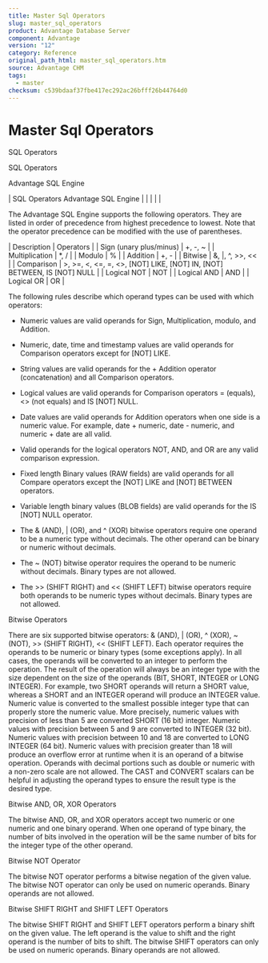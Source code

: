 ```yaml
---
title: Master Sql Operators
slug: master_sql_operators
product: Advantage Database Server
component: Advantage
version: "12"
category: Reference
original_path_html: master_sql_operators.htm
source: Advantage CHM
tags:
  - master
checksum: c539bdaaf37fbe417ec292ac26bfff26b44764d0
---
```


# Master Sql Operators

SQL Operators

SQL Operators

Advantage SQL Engine

| SQL Operators  Advantage SQL Engine |  |  |  |  |

The Advantage SQL Engine supports the following operators. They are listed in order of precedence from highest precedence to lowest. Note that the operator precedence can be modified with the use of parentheses.

| Description | Operators |
| Sign (unary plus/minus) | +, -, ~ |
| Multiplication | \*, / |
| Modulo | % |
| Addition | +, - |
| Bitwise | &, |, ^, >>, << |
| Comparison | >, >=, <, <=, =, <>, [NOT] LIKE, [NOT] IN, [NOT] BETWEEN, IS [NOT] NULL |
| Logical NOT | NOT |
| Logical AND | AND |
| Logical OR | OR |

The following rules describe which operand types can be used with which operators:

- Numeric values are valid operands for Sign, Multiplication, modulo, and Addition.

- Numeric, date, time and timestamp values are valid operands for Comparison operators except for [NOT] LIKE.

- String values are valid operands for the + Addition operator (concatenation) and all Comparison operators.

- Logical values are valid operands for Comparison operators = (equals), <> (not equals) and IS [NOT] NULL.

- Date values are valid operands for Addition operators when one side is a numeric value. For example, date + numeric, date - numeric, and numeric + date are all valid.

- Valid operands for the logical operators NOT, AND, and OR are any valid comparison expression.

- Fixed length Binary values (RAW fields) are valid operands for all Compare operators except the [NOT] LIKE and [NOT] BETWEEN operators.

- Variable length binary values (BLOB fields) are valid operands for the IS [NOT] NULL operator.

- The & (AND), | (OR), and ^ (XOR) bitwise operators require one operand to be a numeric type without decimals. The other operand can be binary or numeric without decimals.

- The ~ (NOT) bitwise operator requires the operand to be numeric without decimals. Binary types are not allowed.

- The >> (SHIFT RIGHT) and << (SHIFT LEFT) bitwise operators require both operands to be numeric types without decimals. Binary types are not allowed.

Bitwise Operators

There are six supported bitwise operators: & (AND), | (OR), ^ (XOR), ~ (NOT), >> (SHIFT RIGHT), << (SHIFT LEFT). Each operator requires the operands to be numeric or binary types (some exceptions apply). In all cases, the operands will be converted to an integer to perform the operation. The result of the operation will always be an integer type with the size dependent on the size of the operands (BIT, SHORT, INTEGER or LONG INTEGER). For example, two SHORT operands will return a SHORT value, whereas a SHORT and an INTEGER operand will produce an INTEGER value. Numeric value is converted to the smallest possible integer type that can properly store the numeric value. More precisely, numeric values with precision of less than 5 are converted SHORT (16 bit) integer. Numeric values with precision between 5 and 9 are converted to INTEGER (32 bit). Numeric values with precision between 10 and 18 are converted to LONG INTEGER (64 bit). Numeric values with precision greater than 18 will produce an overflow error at runtime when it is an operand of a bitwise operation. Operands with decimal portions such as double or numeric with a non-zero scale are not allowed. The CAST and CONVERT scalars can be helpful in adjusting the operand types to ensure the result type is the desired type.

Bitwise AND, OR, XOR Operators

The bitwise AND, OR, and XOR operators accept two numeric or one numeric and one binary operand. When one operand of type binary, the number of bits involved in the operation will be the same number of bits for the integer type of the other operand.

Bitwise NOT Operator

The bitwise NOT operator performs a bitwise negation of the given value. The bitwise NOT operator can only be used on numeric operands. Binary operands are not allowed.

Bitwise SHIFT RIGHT and SHIFT LEFT Operators

The bitwise SHIFT RIGHT and SHIFT LEFT operators perform a binary shift on the given value. The left operand is the value to shift and the right operand is the number of bits to shift. The bitwise SHIFT operators can only be used on numeric operands. Binary operands are not allowed.
